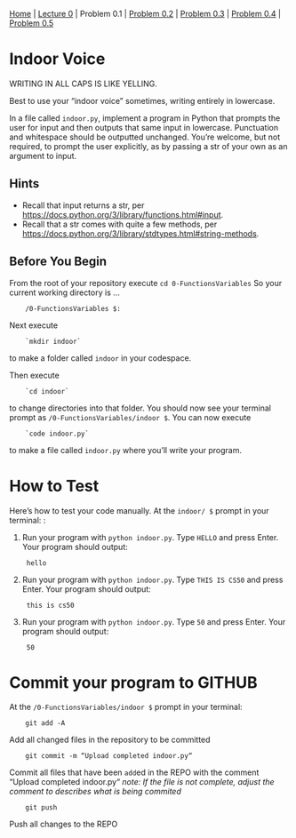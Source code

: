 [Home](../README.md) | [Lecture 0](0-FunctionsVariables.md) | Problem 0.1 | [Problem 0.2](PROBLEM0.2.md) | [Problem 0.3](PROBLEM0.3.md) | [Problem 0.4](PROBLEM0.4.md) | [Problem 0.5](PROBLEM0.5.md)

# Indoor Voice

WRITING IN ALL CAPS IS LIKE YELLING.

Best to use your “indoor voice” sometimes, writing entirely in lowercase.

In a file called `indoor.py`, implement a program in Python that prompts the user for input and then outputs that same input in lowercase. Punctuation and whitespace should be outputted unchanged. You’re welcome, but not required, to prompt the user explicitly, as by passing a str of your own as an argument to input.

## Hints
- Recall that input returns a str, per <https://docs.python.org/3/library/functions.html#input>.
- Recall that a str comes with quite a few methods, per <https://docs.python.org/3/library/stdtypes.html#string-methods>.

## Before You Begin
From the root of your repository execute `cd 0-FunctionsVariables` So your current working directory is ...		

		/0-FunctionsVariables $:
Next execute

		`mkdir indoor`
to make a folder called `indoor` in your codespace.

Then execute

		`cd indoor`
to change directories into that folder. You should now see your terminal prompt as `/0-FunctionsVariables/indoor $`. You can now execute

		`code indoor.py`
to make a file called `indoor.py` where you’ll write your program.

# How to Test
Here’s how to test your code manually. At the `indoor/ $` prompt in your terminal: :

1. Run your program with `python indoor.py`. Type `HELLO` and press Enter. Your program should output:

		hello
2. Run your program with `python indoor.py`. Type `THIS IS CS50` and press Enter. Your program should output:

		this is cs50
3. Run your program with `python indoor.py`. Type `50` and press Enter. Your program should output:

		50

# Commit your program to GITHUB
At the `/0-FunctionsVariables/indoor $` prompt in your terminal:

		git add -A 
Add all changed files in the repository to be committed

		git commit -m “Upload completed indoor.py“
Commit all files that have been `add`ed in the REPO with the comment “Upload completed indoor.py“
_note: If the file is not complete, adjust the comment to describes what is being commited_

		git push
Push all changes to the REPO